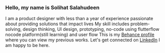 
### Hello, my name is Solihat Salahudeen
I am a product designer with less than a year of experience passionate about providing solutions that impact lives
My skill includes problem-solving, design thinking, UI design, prototyping, no-code using flutterflow nocode platform(still learning) and user flow
This is my [Behance profile](https://www.behance.net/wumionwheels) where you can view my previous works.
Let's get connected on [LinkedIn](https://www.linkedin.com/in/wumionwheels) 
I am happy to be here.
